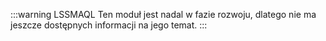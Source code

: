 :::warning LSSMAQL
Ten moduł jest nadal w fazie rozwoju, dlatego nie ma jeszcze dostępnych informacji na jego temat.
:::
